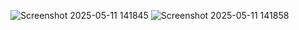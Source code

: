 ![Screenshot 2025-05-11 141845](https://github.com/user-attachments/assets/18d8f040-8fe8-4ef5-ba00-a5c6a174bc7b)
![Screenshot 2025-05-11 141858](https://github.com/user-attachments/assets/fc08ae1d-e6a4-42ca-ac6a-cadd2dfeee8d)
